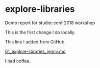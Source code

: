 # explore-libraries
Demo report for studio::conf 2018 workshop

This is the first change I do locally.

This line I added from GitHub.


[01_explore-libraries_jenny.md](01_explore-libraries_jenny.md)

I had coffee.
